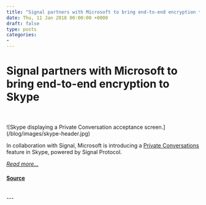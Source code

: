 ```yaml
---
title: "Signal partners with Microsoft to bring end-to-end encryption to Skype"
date: Thu, 11 Jan 2018 00:00:00 +0000
draft: false
type: posts
categories: 
- 
---
```

# Signal partners with Microsoft to bring end-to-end encryption to Skype

<br/>

<br/>
![Skype displaying a Private Conversation acceptance screen.](/blog/images/skype-header.jpg)

In collaboration with Signal, Microsoft is introducing a [Private Conversations](https://go.skype.com/privateconversations) feature in Skype, powered by Signal Protocol.

[_Read more..._](https://signal.org/blog/skype-partnership/)

#### [Source](https://signal.org/blog/skype-partnership/)

<br/>
---
